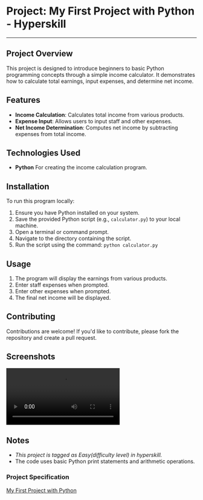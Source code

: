 # Project: My First Project with Python - Hyperskill
<hr />

## Project Overview
This project is designed to introduce beginners to basic Python programming concepts through a simple income calculator. It demonstrates how to calculate total earnings, input expenses, and determine net income.

## Features
- **Income Calculation**: Calculates total income from various products.
- **Expense Input**: Allows users to input staff and other expenses.
- **Net Income Determination**: Computes net income by subtracting expenses from total income.

## Technologies Used
* **Python** For creating the income calculation program.

## Installation
To run this program locally:
1. Ensure you have Python installed on your system.
2. Save the provided Python script (e.g., `calculator.py`) to your local machine.
3. Open a terminal or command prompt.
4. Navigate to the directory containing the script.
5. Run the script using the command: `python calculator.py`

## Usage
1. The program will display the earnings from various products.
2. Enter staff expenses when prompted.
3. Enter other expenses when prompted.
4. The final net income will be displayed.

## Contributing
Contributions are welcome! If you'd like to contribute, please fork the repository and create a pull request.

## Screenshots
<video autoplay loop src="https://github.com/user-attachments/assets/c00d7682-315b-4acf-adc2-273582db9b57" type="video/webm"></video>

## Notes
* _This project is tagged as Easy(difficulty level) in hyperskill._
* The code uses basic Python print statements and arithmetic operations.

### Project Specification 
[My First Project with Python](https://hyperskill.org/projects/343)